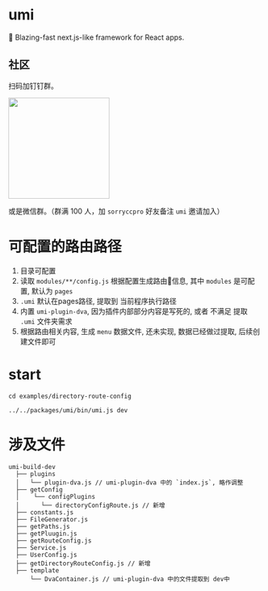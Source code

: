 # umi

🍚 Blazing-fast next.js-like framework for React apps.

## 社区

扫码加钉钉群。

<img src="https://gw.alipayobjects.com/zos/rmsportal/JYGguxCbfjGAxQxNZQdD.jpg" width="200" />

或是微信群。（群满 100 人，加 `sorryccpro` 好友备注 `umi` 邀请加入）



# 可配置的路由路径

1. 目录可配置
2. 读取 `modules/**/config.js` 根据配置生成路由信息, 其中 `modules` 是可配置, 默认为 `pages`
3. `.umi` 默认在pages路径, 提取到 当前程序执行路径
4. 内置 `umi-plugin-dva`, 因为插件内部部分内容是写死的, 或者 不满足 提取 `.umi` 文件夹需求
5. 根据路由相关内容, 生成 `menu` 数据文件, 还未实现, 数据已经做过提取, 后续创建文件即可


# start



```
cd examples/directory-route-config

../../packages/umi/bin/umi.js dev
```



# 涉及文件

```
umi-build-dev
  ├── plugins
  │   └── plugin-dva.js // umi-plugin-dva 中的 `index.js`, 略作调整
  ├── getConfig
  │    └── configPlugins
  │      └── directoryConfigRoute.js // 新增
  ├── constants.js
  ├── FileGenerator.js
  ├── getPaths.js
  ├── getPluugin.js
  ├── getRouteConfig.js
  ├── Service.js
  ├── UserConfig.js
  ├── getDirectoryRouteConfig.js // 新增
  ├── template
      └── DvaContainer.js // umi-plugin-dva 中的文件提取到 dev中
```




